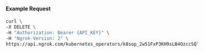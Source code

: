<!-- Code generated for API Clients. DO NOT EDIT. -->
#### Example Request
```bash
curl \
-X DELETE \
-H "Authorization: Bearer {API_KEY}" \
-H "Ngrok-Version: 2" \
https://api.ngrok.com/kubernetes_operators/k8sop_2w51FxP3KH9sLB4OzccSQl9h9V7
